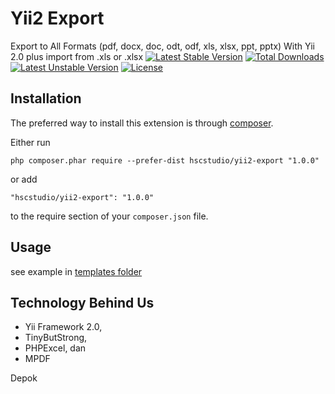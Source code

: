 Yii2 Export
===========
Export to All Formats (pdf, docx, doc, odt, odf, xls, xlsx, ppt, pptx) With Yii 2.0 
plus import from .xls or .xlsx
[![Latest Stable Version](https://poser.pugx.org/hscstudio/yii2-export/v/stable)](https://packagist.org/packages/hscstudio/yii2-export) [![Total Downloads](https://poser.pugx.org/hscstudio/yii2-export/downloads)](https://packagist.org/packages/hscstudio/yii2-export) [![Latest Unstable Version](https://poser.pugx.org/hscstudio/yii2-export/v/unstable)](https://packagist.org/packages/hscstudio/yii2-export) [![License](https://poser.pugx.org/hscstudio/yii2-export/license)](https://packagist.org/packages/hscstudio/yii2-export)

Installation
------------

The preferred way to install this extension is through [composer](http://getcomposer.org/download/).

Either run

```
php composer.phar require --prefer-dist hscstudio/yii2-export "1.0.0"
```

or add

```
"hscstudio/yii2-export": "1.0.0"
```

to the require section of your `composer.json` file.


Usage
-----
see example in [templates folder](templates/)

Technology Behind Us
--------------------
- Yii Framework 2.0,
- TinyButStrong, 
- PHPExcel, dan 
- MPDF

Depok
